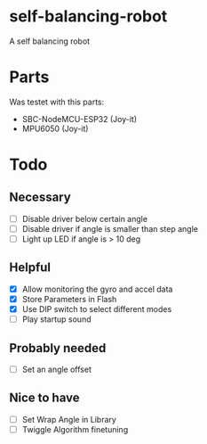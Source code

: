 # self-balancing-robot
A self balancing robot

# Parts
Was testet with this parts:
 - SBC-NodeMCU-ESP32 (Joy-it)
 - MPU6050 (Joy-it)

# Todo
## Necessary
 - [ ] Disable driver below certain angle
 - [ ] Disable driver if angle is smaller than step angle
 - [ ] Light up LED if angle is > 10 deg
## Helpful
 - [x] Allow monitoring the gyro and accel data
 - [x] Store Parameters in Flash
 - [x] Use DIP switch to select different modes
 - [ ] Play startup sound
## Probably needed
 - [ ] Set an angle offset 
## Nice to have
 - [ ] Set Wrap Angle in Library
 - [ ] Twiggle Algorithm finetuning
